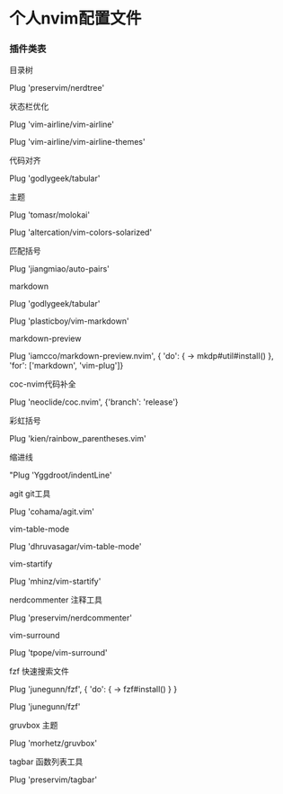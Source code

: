 # 个人nvim配置文件
### 插件类表

目录树

Plug 'preservim/nerdtree'

状态栏优化

Plug 'vim-airline/vim-airline'

Plug 'vim-airline/vim-airline-themes'

代码对齐

Plug 'godlygeek/tabular'

主题

Plug 'tomasr/molokai'

Plug 'altercation/vim-colors-solarized'

匹配括号

Plug 'jiangmiao/auto-pairs'

markdown

Plug 'godlygeek/tabular'

Plug 'plasticboy/vim-markdown'

markdown-preview

Plug 'iamcco/markdown-preview.nvim', { 'do': { -> mkdp#util#install() }, 'for': ['markdown', 'vim-plug']}

coc-nvim代码补全

Plug 'neoclide/coc.nvim', {'branch': 'release'}

彩虹括号

Plug 'kien/rainbow_parentheses.vim'

缩进线

"Plug 'Yggdroot/indentLine'

agit git工具

Plug 'cohama/agit.vim'

vim-table-mode

Plug 'dhruvasagar/vim-table-mode'

vim-startify

Plug 'mhinz/vim-startify'

nerdcommenter 注释工具

Plug 'preservim/nerdcommenter'

vim-surround

Plug 'tpope/vim-surround'

fzf 快速搜索文件

Plug 'junegunn/fzf', { 'do': { -> fzf#install() } }

Plug 'junegunn/fzf'

gruvbox 主题

Plug 'morhetz/gruvbox'

tagbar 函数列表工具

Plug 'preservim/tagbar'


